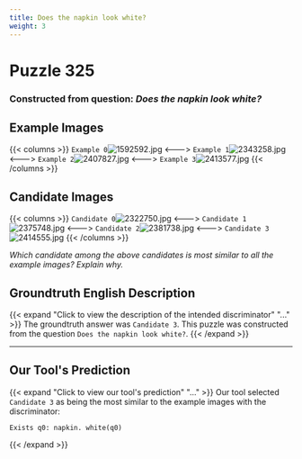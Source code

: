 ```yaml
---
title: Does the napkin look white?
weight: 3
---
```


# Puzzle 325
### Constructed from question: _Does the napkin look white?_


## Example Images
{{< columns >}}
`Example 0`![1592592.jpg](/gqa_images/1592592.jpg)
<--->
`Example 1`![2343258.jpg](/gqa_images/2343258.jpg)
<--->
`Example 2`![2407827.jpg](/gqa_images/2407827.jpg)
<--->
`Example 3`![2413577.jpg](/gqa_images/2413577.jpg)
{{< /columns >}}

## Candidate Images
{{< columns >}}
`Candidate 0`![2322750.jpg](/gqa_images/2322750.jpg)
<--->
`Candidate 1`![2375748.jpg](/gqa_images/2375748.jpg)
<--->
`Candidate 2`![2381738.jpg](/gqa_images/2381738.jpg)
<--->
`Candidate 3`![2414555.jpg](/gqa_images/2414555.jpg)
{{< /columns >}}

*Which candidate among the above candidates is most similar to all the example images? Explain why.*

## Groundtruth English Description

{{< expand "Click to view the description of the intended discriminator" "..." >}}
The groundtruth answer was `Candidate 3`. This puzzle was constructed from the question `Does the napkin look white?`.
{{< /expand >}}

---

## Our Tool's Prediction

{{< expand "Click to view our tool's prediction" "..." >}}
Our tool selected `Candidate 3` as being the most similar to the example images with the discriminator:
```plaintext
Exists q0: napkin. white(q0)
```
{{< /expand >}}
